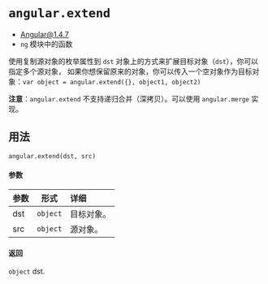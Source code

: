 # `angular.extend`
- Angular@1.4.7
- `ng` 模块中的函数


使用复制源对象的枚举属性到 `dst` 对象上的方式来扩展目标对象（`dst`），你可以指定多个源对象，
如果你想保留原来的对象，你可以传入一个空对象作为目标对象：`var object = angular.extend({}, object1, object2)`

**注意**：`angular.extend` 不支持递归合并（深拷贝）。可以使用 `angular.merge` 实现。

## 用法

`angular.extend(dst, src)`

#### 参数

| 参数 | 形式 | 详细 |
|:----|:---:|:----|
|dst|`object`| 目标对象。|
|src|`object`| 源对象。|

#### 返回

`object`	dst.
